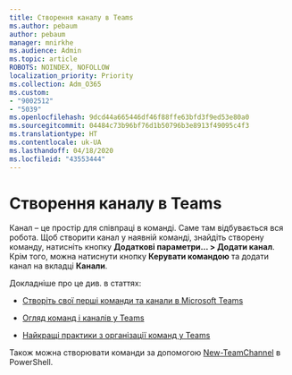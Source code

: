 ```yaml
---
title: Створення каналу в Teams
ms.author: pebaum
author: pebaum
manager: mnirkhe
ms.audience: Admin
ms.topic: article
ROBOTS: NOINDEX, NOFOLLOW
localization_priority: Priority
ms.collection: Adm_O365
ms.custom:
- "9002512"
- "5039"
ms.openlocfilehash: 9dcd44a665446df46f88ffe63bfd3f9ed53e80a0
ms.sourcegitcommit: 04484c73b96bf76d1b50796b3e8913f49095c4f3
ms.translationtype: HT
ms.contentlocale: uk-UA
ms.lasthandoff: 04/18/2020
ms.locfileid: "43553444"
---
```

# <a name="create-a-teams-channel"></a>Створення каналу в Teams

Канал – це простір для співпраці в команді. Саме там відбувається вся робота. Щоб створити канал у наявній команді, знайдіть створену команду, натисніть кнопку **Додаткові параметри… > Додати канал**. Крім того, можна натиснути кнопку **Керувати командою** та додати канал на вкладці **Канали**.

Докладніше про це див. в статтях:

- [Створіть свої перші команди та канали в Microsoft Teams](https://docs.microsoft.com/MicrosoftTeams/get-started-with-teams-create-your-first-teams-and-channels)

- [Огляд команд і каналів у Teams](https://docs.microsoft.com/microsoftteams/teams-channels-overview)

- [Найкращі практики з організації команд у Teams](https://docs.microsoft.com/MicrosoftTeams/best-practices-organizing)

Також можна створювати команди за допомогою [New-TeamChannel](https://docs.microsoft.com/powershell/module/teams/new-teamchannel?view=teams-ps) в PowerShell. 
